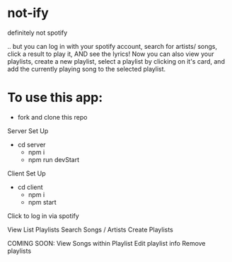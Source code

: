 # not-ify
definitely not spotify


.. but you can log in with your spotify account, search for artists/ songs, click a result to play it, AND see the lyrics! 
Now you can also view your playlists, create a new playlist, select a playlist by clicking on it's card, and add the currently playing song to the selected playlist. 



# To use this app:
- fork and clone this repo

Server Set Up
- cd server 
  - npm i
  - npm run devStart

Client Set Up
- cd client
  - npm i
  - npm start


Click to log in via spotify

View List Playlists
Search Songs / Artists
Create Playlists


COMING SOON:
View Songs within Playlist
Edit playlist info
Remove playlists


